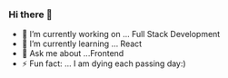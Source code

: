 ### Hi there 👋

- 🔭 I’m currently working on ... Full Stack Development
- 🌱 I’m currently learning ... React
- 💬 Ask me about ...Frontend
- ⚡ Fun fact: ... I am dying each passing day:)

